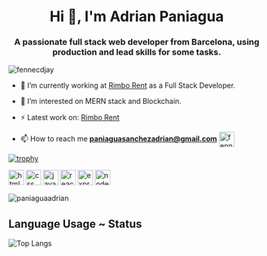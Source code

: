 <h1 align="center">Hi 👋, I'm Adrian Paniagua</h1>
<h3 align="center">A passionate full stack web developer from Barcelona, using production and lead skills for some tasks.</h3>

<p align="left"> <img src="https://komarev.com/ghpvc/?username=fennecdjay" alt="fennecdjay" /> </p>

- 🔭  I’m currently working at [Rimbo Rent](https://rimbo.rent/en/) as a Full Stack Developer.

- 🤔  I’m interested on MERN stack and Blockchain.

- ⚡  Latest work on: [Rimbo Rent](https://rimbo.rent/)

- 📫  How to reach me **paniaguasanchezadrian@gmail.com**
<a href="https://www.linkedin.com/in/adrian-paniagua/" target="blank"><img align="center" src="https://avatars3.githubusercontent.com/u/357098?v=4" alt="fennecdjay" height="30" width="30" /></a>

[![trophy](https://github-profile-trophy.vercel.app/?username=paniaguaadrian&theme=onedark)](https://github.com/ryo-ma/github-profile-trophy)

<p align="left">

<img src="https://devicons.github.io/devicon/devicon.git/icons/html5/html5-original-wordmark.svg" alt="html5" width="30" height="30"/>

<img src="https://devicon.dev/devicon.git/icons/css3/css3-original.svg" alt="css" width="30" height="30"/>

<img src="https://devicons.github.io/devicon/devicon.git/icons/javascript/javascript-original.svg" alt="javascript" width="30" height="30"/>

<img src="https://devicon.dev/devicon.git/icons/react/react-original.svg" alt="react" width="30" height="30"/>

<img src="https://devicon.dev/devicon.git/icons/express/express-original.svg" alt="express" width="30" height="30"/>

<img src="https://devicon.dev/devicon.git/icons/nodejs/nodejs-original.svg" alt="nodejs" width="30" height="30"/>



</p>
<img src="https://github-readme-stats.vercel.app/api?username=paniaguaadrian&layout=compact&theme=dark&show_icons=true" alt="paniaguaadrian" />

## Language Usage ~ Status

![Top Langs](https://github-readme-stats.aemiej.vercel.app/api/top-langs/?username=paniaguaadrian&layout=compact&theme=dark&show_icons=true&hide_border=true&private=true)

<p align="center">



</p>

